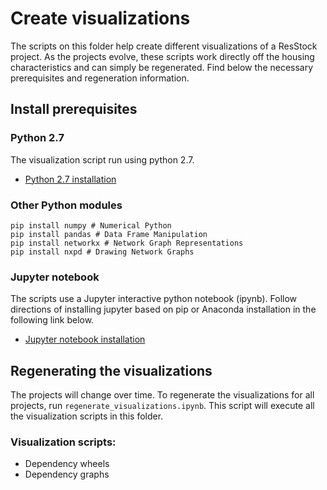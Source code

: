 # Create visualizations

The scripts on this folder help create different visualizations of a ResStock project.  As the projects evolve, these scripts work directly off the housing characteristics and can simply be regenerated.  Find below the necessary prerequisites and regeneration information.

## Install prerequisites

### Python 2.7

The visualization script run using python 2.7.

 - [Python 2.7 installation](https://www.python.org/downloads/)

### Other Python modules

```
pip install numpy # Numerical Python
pip install pandas # Data Frame Manipulation
pip install networkx # Network Graph Representations
pip install nxpd # Drawing Network Graphs
```

### Jupyter notebook

The scripts use a Jupyter interactive python notebook (ipynb).  Follow directions of installing jupyter based on pip or Anaconda installation in the following link below.

- [Jupyter notebook installation](https://jupyter.org/install)

## Regenerating the visualizations

The projects will change over time. To regenerate the visualizations for all projects, run `regenerate_visualizations.ipynb`.  This script will execute all the visualization scripts in this folder.

### Visualization scripts:

- Dependency wheels
- Dependency graphs
